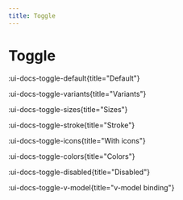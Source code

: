 ```yaml
---
title: Toggle
---
```


# Toggle

:ui-docs-toggle-default{title="Default"}

:ui-docs-toggle-variants{title="Variants"}

:ui-docs-toggle-sizes{title="Sizes"}

:ui-docs-toggle-stroke{title="Stroke"}

:ui-docs-toggle-icons{title="With icons"}

:ui-docs-toggle-colors{title="Colors"}

:ui-docs-toggle-disabled{title="Disabled"}

:ui-docs-toggle-v-model{title="v-model binding"}
